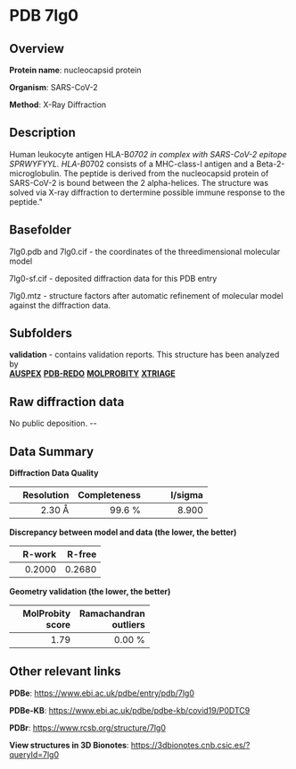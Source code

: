 # PDB 7lg0

## Overview

**Protein name**: nucleocapsid protein

**Organism**: SARS-CoV-2

**Method**: X-Ray Diffraction

## Description

Human leukocyte antigen HLA-B*0702 in complex with SARS-CoV-2 epitope SPRWYFYYL. HLA-B*0702 consists of a MHC-class-I antigen and a Beta-2-microglobulin. The peptide is derived from the nucleocapsid protein of SARS-CoV-2 is bound between the 2 alpha-helices. The structure was solved via X-ray diffraction to dertermine possible immune response to the peptide."   

## Basefolder

7lg0.pdb and 7lg0.cif - the coordinates of the threedimensional molecular model

7lg0-sf.cif - deposited diffraction data for this PDB entry

7lg0.mtz - structure factors after automatic refinement of molecular model against the diffraction data.

## Subfolders





**validation** - contains validation reports. This structure has been analyzed by <br>[**AUSPEX**](https://github.com/thorn-lab/coronavirus_structural_task_force/tree/master/pdb/nucleocapsid_protein/SARS-CoV-2/7lg0/validation/auspex) [**PDB-REDO**](https://github.com/thorn-lab/coronavirus_structural_task_force/tree/master/pdb/nucleocapsid_protein/SARS-CoV-2/7lg0/validation/pdb-redo) [**MOLPROBITY**](https://github.com/thorn-lab/coronavirus_structural_task_force/tree/master/pdb/nucleocapsid_protein/SARS-CoV-2/7lg0/validation/molprobity) [**XTRIAGE**](https://github.com/thorn-lab/coronavirus_structural_task_force/blob/master/pdb/nucleocapsid_protein/SARS-CoV-2/7lg0/validation/Xtriage_output.log)  



## Raw diffraction data

No public deposition. --<br> 

## Data Summary
**Diffraction Data Quality**

|   | Resolution | Completeness| I/sigma |
|---|-------------:|----------------:|--------------:|
|   |2.30 Å|99.6  %|<img width=50/>8.900|

**Discrepancy between model and data (the lower, the better)**

|   | **R-work**| **R-free**   
|---|-------------:|----------------:|           
||  0.2000|  0.2680|

**Geometry validation (the lower, the better)**

|   |**MolProbity<br>score**| **Ramachandran<br>outliers** 
|---|-------------:|----------------:|
||  1.79|  0.00 %|

 

 



## Other relevant links 
**PDBe**:  https://www.ebi.ac.uk/pdbe/entry/pdb/7lg0

**PDBe-KB**: https://www.ebi.ac.uk/pdbe/pdbe-kb/covid19/P0DTC9 
 
**PDBr**: https://www.rcsb.org/structure/7lg0 

**View structures in 3D Bionotes**: https://3dbionotes.cnb.csic.es/?queryId=7lg0

